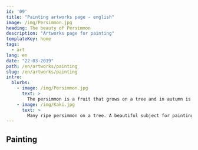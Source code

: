 ```yaml
---
id: '09'
title: "Painting artworks page - english"
image: /img/Persimmon.jpg
heading: The beauty of Persimmon
description: "Artworks page for painting"
templateKey: home
tags:
  - art
lang: en
date: "22-03-2019"
path: /en/artworks/painting
slug: /en/artworks/painting
intro:
  blurbs:
    - image: /img/Persimmon.jpg
      text: >
        The persimmon is a fruit that grows on a tree and in autumn is tinged with orange ... How many poets did it inspire?
    - image: /img/Kaki.jpg
      text: >
        Many ripe persimmon on a tree. A beautiful subject for painting.
---
```


## Painting

